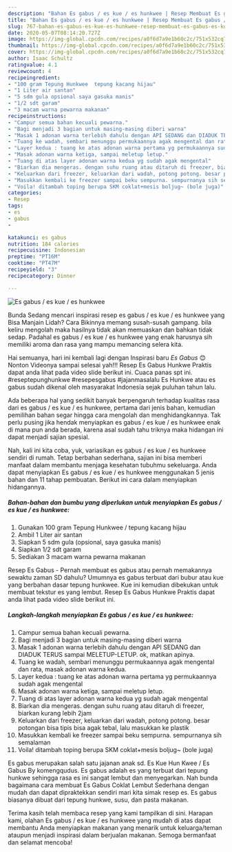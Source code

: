 ```yaml
---
description: "Bahan Es gabus / es kue / es hunkwee | Resep Membuat Es gabus / es kue / es hunkwee Yang Bisa Manjain Lidah"
title: "Bahan Es gabus / es kue / es hunkwee | Resep Membuat Es gabus / es kue / es hunkwee Yang Bisa Manjain Lidah"
slug: 767-bahan-es-gabus-es-kue-es-hunkwee-resep-membuat-es-gabus-es-kue-es-hunkwee-yang-bisa-manjain-lidah
date: 2020-05-07T08:14:20.727Z
image: https://img-global.cpcdn.com/recipes/a0f6d7a9e1b60c2c/751x532cq70/es-gabus-es-kue-es-hunkwee-foto-resep-utama.jpg
thumbnail: https://img-global.cpcdn.com/recipes/a0f6d7a9e1b60c2c/751x532cq70/es-gabus-es-kue-es-hunkwee-foto-resep-utama.jpg
cover: https://img-global.cpcdn.com/recipes/a0f6d7a9e1b60c2c/751x532cq70/es-gabus-es-kue-es-hunkwee-foto-resep-utama.jpg
author: Isaac Schultz
ratingvalue: 4.1
reviewcount: 4
recipeingredient:
- "100 gram Tepung Hunkwee  tepung kacang hijau"
- "1 Liter air santan"
- "5 sdm gula opsional saya gasuka manis"
- "1/2 sdt garam"
- "3 macam warna pewarna makanan"
recipeinstructions:
- "Campur semua bahan kecuali pewarna."
- "Bagi menjadi 3 bagian untuk masing-masing diberi warna"
- "Masak 1 adonan warna terlebih dahulu dengan API SEDANG dan DIADUK TERUS sampai MELETUP-LETUP. ok, matikan apinya."
- "Tuang ke wadah, sembari menunggu permukaannya agak mengental dan rata, masak adonan warna kedua."
- "Layer kedua : tuang ke atas adonan warna pertama yg permukaannya sudah agak mengental"
- "Masak adonan warna ketiga, sampai meletup letup."
- "Tuang di atas layer adonan warna kedua yg sudah agak mengental"
- "Biarkan dia mengeras. dengan suhu ruang atau ditaruh di freezer, biarkan kurang lebih 2jam"
- "Keluarkan dari freezer, keluarkan dari wadah, potong potong. besar potongan bisa tipis bisa agak tebal, lalu masukkan ke plastik"
- "Masukkan kembali ke freezer sampai beku sempurna. sempurnanya sih semalaman"
- "Voila! ditambah toping berupa SKM coklat+mesis boljug~ (bole juga)"
categories:
- Resep
tags:
- es
- gabus
- 

katakunci: es gabus  
nutrition: 184 calories
recipecuisine: Indonesian
preptime: "PT16M"
cooktime: "PT47M"
recipeyield: "3"
recipecategory: Dinner

---
```



![Es gabus / es kue / es hunkwee](https://img-global.cpcdn.com/recipes/a0f6d7a9e1b60c2c/751x532cq70/es-gabus-es-kue-es-hunkwee-foto-resep-utama.jpg)

Bunda Sedang mencari inspirasi resep es gabus / es kue / es hunkwee yang Bisa Manjain Lidah? Cara Bikinnya memang susah-susah gampang. bila keliru mengolah maka hasilnya tidak akan memuaskan dan bahkan tidak sedap. Padahal es gabus / es kue / es hunkwee yang enak harusnya sih memiliki aroma dan rasa yang mampu memancing selera kita.

Hai semuanya, hari ini kembali lagi dengan Inspirasi baru *Es Gabus* 😊 Nonton Videonya sampai selesai yah!!! Resep Es Gabus Hunkwe Praktis dapat anda lihat pada video slide berikut ini. Cuaca panas spt ini. #reseptepunghunkwe #resepesgabus #jajanmasalalu Es Hunkwe atau es gabus sudah dikenal oleh masyarakat Indonesia sejak puluhan tahun lalu.

Ada beberapa hal yang sedikit banyak berpengaruh terhadap kualitas rasa dari es gabus / es kue / es hunkwee, pertama dari jenis bahan, kemudian pemilihan bahan segar hingga cara mengolah dan menghidangkannya. Tak perlu pusing jika hendak menyiapkan es gabus / es kue / es hunkwee enak di mana pun anda berada, karena asal sudah tahu triknya maka hidangan ini dapat menjadi sajian spesial.


Nah, kali ini kita coba, yuk, variasikan es gabus / es kue / es hunkwee sendiri di rumah. Tetap berbahan sederhana, sajian ini bisa memberi manfaat dalam membantu menjaga kesehatan tubuhmu sekeluarga. Anda dapat menyiapkan Es gabus / es kue / es hunkwee menggunakan 5 jenis bahan dan 11 tahap pembuatan. Berikut ini cara dalam menyiapkan hidangannya.

<!--inarticleads1-->

##### Bahan-bahan dan bumbu yang diperlukan untuk menyiapkan Es gabus / es kue / es hunkwee:

1. Gunakan 100 gram Tepung Hunkwee / tepung kacang hijau
1. Ambil 1 Liter air santan
1. Siapkan 5 sdm gula (opsional, saya gasuka manis)
1. Siapkan 1/2 sdt garam
1. Sediakan 3 macam warna pewarna makanan


Resep Es Gabus - Pernah membuat es gabus atau pernah memakannya sewaktu zaman SD dahulu? Umumnya es gabus terbuat dari bubur atau kue yang berbahan dasar tepung hunkwee. Kue ini kemudian dibekukan untuk membuat tekstur es yang lembut. Resep Es Gabus Hunkwe Praktis dapat anda lihat pada video slide berikut ini. 

<!--inarticleads2-->

##### Langkah-langkah menyiapkan Es gabus / es kue / es hunkwee:

1. Campur semua bahan kecuali pewarna.
1. Bagi menjadi 3 bagian untuk masing-masing diberi warna
1. Masak 1 adonan warna terlebih dahulu dengan API SEDANG dan DIADUK TERUS sampai MELETUP-LETUP. ok, matikan apinya.
1. Tuang ke wadah, sembari menunggu permukaannya agak mengental dan rata, masak adonan warna kedua.
1. Layer kedua : tuang ke atas adonan warna pertama yg permukaannya sudah agak mengental
1. Masak adonan warna ketiga, sampai meletup letup.
1. Tuang di atas layer adonan warna kedua yg sudah agak mengental
1. Biarkan dia mengeras. dengan suhu ruang atau ditaruh di freezer, biarkan kurang lebih 2jam
1. Keluarkan dari freezer, keluarkan dari wadah, potong potong. besar potongan bisa tipis bisa agak tebal, lalu masukkan ke plastik
1. Masukkan kembali ke freezer sampai beku sempurna. sempurnanya sih semalaman
1. Voila! ditambah toping berupa SKM coklat+mesis boljug~ (bole juga)


Es gabus merupakan salah satu jajanan anak sd. Es Kue Hun Kwee / Es Gabus By komengqudus. Es gabus adalah es yang terbuat dari tepung hunkwe sehingga rasa es ini sangat lembut dan menyegarkan. Nah bunda bagaimana cara membuat Es Gabus Coklat Lembut Sederhana dengan mudah dan dapat dipraktekkan sendiri mari kita simak resep es. Es gabus biasanya dibuat dari tepung hunkwe, susu, dan pasta makanan. 

Terima kasih telah membaca resep yang kami tampilkan di sini. Harapan kami, olahan Es gabus / es kue / es hunkwee yang mudah di atas dapat membantu Anda menyiapkan makanan yang menarik untuk keluarga/teman ataupun menjadi inspirasi dalam berjualan makanan. Semoga bermanfaat dan selamat mencoba!
